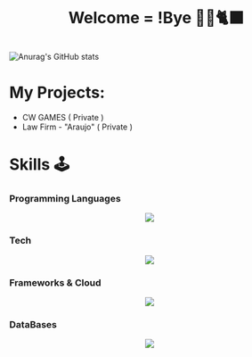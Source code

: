 <!--título-->
<div id="user-content-toc">
  <ul align="center">
    <summary><h1 style="display: inline-block">Welcome = !Bye 👋🫠🐈‍⬛</h1></summary>
</div>

<!--Porfolio-->
![Anurag's GitHub stats](https://github-readme-stats.vercel.app/api?username=carlospenaforte&show_icons=true&theme=synthwave)

<!--Projects-->
# My Projects:
- CW GAMES ( Private )
- Law Firm - "Araujo" ( Private )


<!--Skills-->
# Skills 🕹️

### Programming Languages
<p align="center">
  <a href="https://skillicons.dev">
    <img src="https://skillicons.dev/icons?i=cs,cpp,py,ts,js,html,css" />
  </a>
</p>

### Tech
<p align="center"> 
  <a href="https://skillicons.dev">
    <img src="https://skillicons.dev/icons?i=git,github,unity,blender,pycharm,vscode,visualstudio" />
  </a>
</p>

### Frameworks & Cloud
<p align="center"> 
  <a href="https://skillicons.dev">
    <img src="https://skillicons.dev/icons?i=dotnet,angular,django,azure,aws,bootstrap,fastapi" />
  </a>
</p>

### DataBases
<p align="center"> 
  <a href="https://skillicons.dev">
    <img src="https://skillicons.dev/icons?i=sqlite,mysql,postgresql,mongodb" />
  </a>
</p>
